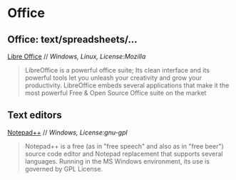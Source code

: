 # Office

## Office: text/spreadsheets/...

[Libre Office](http://ru.libreoffice.org/) // *Windows, Linux, License:Mozilla*
> LibreOffice is a powerful office suite; Its clean interface and its powerful tools let you unleash your creativity and grow your productivity. LibreOffice embeds several applications that make it the most powerful Free & Open Source Office suite on the market


## Text editors

[Notepad++]() // *Windows, License:gnu-gpl*
> Notepad++ is a free (as in "free speech" and also as in "free beer") source code editor and Notepad replacement that supports several languages. Running in the MS Windows environment, its use is governed by GPL License.
